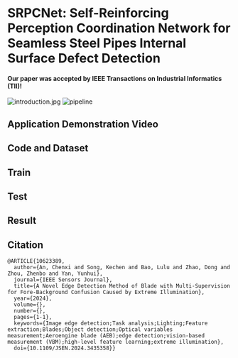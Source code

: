 # SRPCNet: Self-Reinforcing Perception Coordination Network for Seamless Steel Pipes Internal Surface Defect Detection
#### Our paper was accepted by IEEE Transactions on Industrial Informatics (TII)!
![introduction.jpg](https://s2.loli.net/2024/10/10/QapHN2G6JTEiBRZ.jpg)
![pipeline](BED_illu/pipeline.jpg)

## Application Demonstration Video


## Code and Dataset


## Train


## Test


## Result


## Citation
```
@ARTICLE{10623389,
  author={An, Chenxi and Song, Kechen and Bao, Lulu and Zhao, Dong and Zhou, Zhenbo and Yan, Yunhui},
  journal={IEEE Sensors Journal}, 
  title={A Novel Edge Detection Method of Blade with Multi-Supervision for Fore-Background Confusion Caused by Extreme Illumination}, 
  year={2024},
  volume={},
  number={},
  pages={1-1},
  keywords={Image edge detection;Task analysis;Lighting;Feature extraction;Blades;Object detection;Optical variables measurement;Aeroengine blade (AEB);edge detection;vision-based measurement (VBM);high-level feature learning;extreme illumination},
  doi={10.1109/JSEN.2024.3435358}}
  
```
